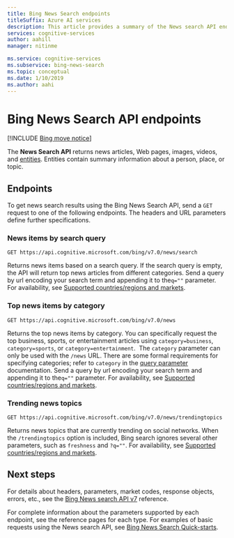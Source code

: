 ```yaml
---
title: Bing News Search endpoints
titleSuffix: Azure AI services
description: This article provides a summary of the News search API endpoints; news, top news, and trending news.
services: cognitive-services
author: aahill
manager: nitinme

ms.service: cognitive-services
ms.subservice: bing-news-search
ms.topic: conceptual
ms.date: 1/10/2019
ms.author: aahi
---
```


# Bing News Search API endpoints

[!INCLUDE [Bing move notice](../bing-web-search/includes/bing-move-notice.md)]

The **News Search API** returns news articles, Web pages, images, videos, and [entities](../bing-entities-search/overview.md). Entities contain summary information about a person, place, or topic.

## Endpoints

To get news search results using the Bing News Search API, send a `GET` request to one of the following endpoints. The headers and URL parameters define further specifications.

### News items by search query

```
GET https://api.cognitive.microsoft.com/bing/v7.0/news/search
```

Returns news items based on a search query. If the search query is empty, the API will return top news articles from different categories. Send a query by url encoding your search term and appending it to the`q=""` parameter. For availability, see [Supported countries/regions and markets](language-support.md#supported-markets-for-news-search-endpoint).

### Top news items by category

```
GET https://api.cognitive.microsoft.com/bing/v7.0/news  
```

Returns the top news items by category. You can specifically request the top business, sports, or entertainment articles using `category=business`, `category=sports`, or `category=entertainment`.  The `category` parameter can only be used with the `/news` URL. There are some formal requirements for specifying categories; refer to `category` in the [query parameter](/rest/api/cognitiveservices-bingsearch/bing-news-api-v7-reference#query-parameters) documentation. Send a query by url encoding your search term and appending it to the`q=""` parameter. For availability, see [Supported countries/regions and markets](language-support.md#supported-markets-for-news-endpoint).

### Trending news topics 

```
GET https://api.cognitive.microsoft.com/bing/v7.0/news/trendingtopics
```

Returns news topics that are currently trending on social networks. When the `/trendingtopics` option is included, Bing search ignores several other parameters, such as `freshness` and `?q=""`. For availability, see [Supported countries/regions and markets](language-support.md#supported-markets-for-news-trending-endpoint).

## Next steps

For details about headers, parameters, market codes, response objects, errors, etc., see the [Bing News search API v7](/rest/api/cognitiveservices-bingsearch/bing-news-api-v7-reference) reference.

For complete information about the parameters supported by each endpoint, see the reference pages for each type.
For examples of basic requests using the News search API, see [Bing News Search Quick-starts](/azure/cognitive-services/bing-news-search/search-the-web).
